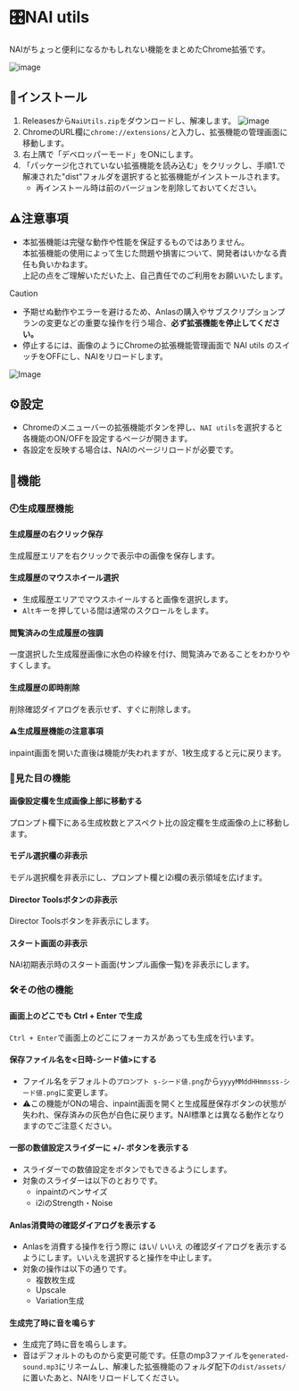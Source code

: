# 🎛️NAI utils

NAIがちょっと便利になるかもしれない機能をまとめたChrome拡張です。

![image](https://github.com/user-attachments/assets/255c6430-39d4-452f-8a31-9e2433af352c)

## 📲インストール

1. Releasesから`NaiUtils.zip`をダウンロードし、解凍します。
![image](https://github.com/user-attachments/assets/5c1165d5-8603-4792-b402-a3c27c1d6578)
2. ChromeのURL欄に`chrome://extensions/`と入力し、拡張機能の管理画面に移動します。
3. 右上隅で「デベロッパーモード」をONにします。
4. 「パッケージ化されていない拡張機能を読み込む」をクリックし、手順1.で解凍された"dist"フォルダを選択すると拡張機能がインストールされます。
    - 再インストール時は前のバージョンを削除しておいてください。

## ⚠注意事項

-   本拡張機能は完璧な動作や性能を保証するものではありません。  
     本拡張機能の使用によって生じた問題や損害について、開発者はいかなる責任も負いかねます。  
     上記の点をご理解いただいた上、自己責任でのご利用をお願いいたします。

> [!CAUTION]
>
> -   予期せぬ動作やエラーを避けるため、Anlasの購入やサブスクリプションプランの変更などの重要な操作を行う場合、**必ず拡張機能を停止してください。**
> -   停止するには、画像のようにChromeの拡張機能管理画面で NAI utils のスイッチをOFFにし、NAIをリロードします。

![Image](https://github.com/user-attachments/assets/e1d6a5f6-7a1c-46f0-b0a8-69e3c1ea1e4f)

## ⚙️設定

-   Chromeのメニューバーの拡張機能ボタンを押し、`NAI utils`を選択すると各機能のON/OFFを設定するページが開きます。
-   各設定を反映する場合は、NAIのページリロードが必要です。

## 🧩機能

### 🕘生成履歴機能

#### 生成履歴の右クリック保存

生成履歴エリアを右クリックで表示中の画像を保存します。

#### 生成履歴のマウスホイール選択

-   生成履歴エリアでマウスホイールすると画像を選択します。
-   `Alt`キーを押している間は通常のスクロールをします。

#### 閲覧済みの生成履歴の強調

一度選択した生成履歴画像に水色の枠線を付け、閲覧済みであることをわかりやすくします。

#### 生成履歴の即時削除

削除確認ダイアログを表示せず、すぐに削除します。

#### ⚠️生成履歴機能の注意事項

inpaint画面を開いた直後は機能が失われますが、1枚生成すると元に戻ります。

### 👀見た目の機能

#### 画像設定欄を生成画像上部に移動する

プロンプト欄下にある生成枚数とアスペクト比の設定欄を生成画像の上に移動します。

#### モデル選択欄の非表示

モデル選択欄を非表示にし、プロンプト欄とi2i欄の表示領域を広げます。

#### Director Toolsボタンの非表示

Director Toolsボタンを非表示にします。

#### スタート画面の非表示

NAI初期表示時のスタート画面(サンプル画像一覧)を非表示にします。

### 🛠️その他の機能

#### 画面上のどこでも Ctrl + Enter で生成

`Ctrl + Enter`で画面上のどこにフォーカスがあっても生成を行います。

#### 保存ファイル名を<日時-シード値>にする

-   ファイル名をデフォルトの`プロンプト s-シード値.png`から`yyyyMMddHHmmsss-シード値.png`に変更します。
-   ⚠️この機能がONの場合、inpaint画面を開くと生成履歴保存ボタンの状態が失われ、保存済みの灰色が白色に戻ります。NAI標準とは異なる動作となりますのでご注意ください。

#### 一部の数値設定スライダーに +/- ボタンを表示する

-   スライダーでの数値設定をボタンでもできるようにします。
-   対象のスライダーは以下のとおりです。
    -   inpaintのペンサイズ
    -   i2iのStrength・Noise

#### Anlas消費時の確認ダイアログを表示する

-   Anlasを消費する操作を行う際に はい/ いいえ の確認ダイアログを表示するようにします。いいえを選択すると操作を中止します。
-   対象の操作は以下の通りです。
    -   複数枚生成
    -   Upscale
    -   Variation生成

#### 生成完了時に音を鳴らす

-   生成完了時に音を鳴らします。
-   音はデフォルトのものから変更可能です。任意のmp3ファイルを`generated-sound.mp3`にリネームし、解凍した拡張機能のフォルダ配下の`dist/assets/`に置いたあと、NAIをリロードしてください。
